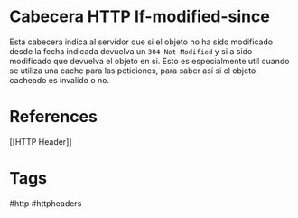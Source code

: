 # Cabecera HTTP If-modified-since
Esta cabecera indica al servidor que si el objeto no ha sido modificado desde la fecha indicada devuelva un `304 Not Modified` y si a sido modificado que devuelva el objeto en si. 
Esto es especialmente util cuando se utiliza una cache para las peticiones, para saber así si el objeto cacheado es invalido o no. 


# References
[[HTTP Header]]


# Tags
#http #httpheaders 